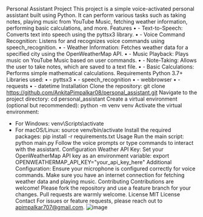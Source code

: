 Personal Assistant Project
This project is a simple voice-activated personal assistant built using Python. It can perform various tasks such as taking notes, playing music from YouTube Music, fetching weather information, performing basic calculations, and more.
Features
•	- Text-to-Speech: Converts text into speech using the pyttsx3 library.
•	- Voice Command Recognition: Listens for and recognizes voice commands using speech_recognition.
•	- Weather Information: Fetches weather data for a specified city using the OpenWeatherMap API.
•	- Music Playback: Plays music on YouTube Music based on user commands.
•	- Note-Taking: Allows the user to take notes, which are saved to a text file.
•	- Basic Calculations: Performs simple mathematical calculations.
Requirements
Python 3.7+
Libraries used:
•	- pyttsx3
•	- speech_recognition
•	- webbrowser
•	- requests
•	- datetime
Installation
Clone the repository:
git clone https://github.com/AnkitaPimpalkar08/personal_assistant.git
Navigate to the project directory:
cd personal_assistant
Create a virtual environment (optional but recommended):
python -m venv venv
Activate the virtual environment:
- For Windows: venv\Scripts\activate
- For macOS/Linux: source venv/bin/activate
Install the required packages:
pip install -r requirements.txt
Usage
Run the main script:
python main.py
Follow the voice prompts or type commands to interact with the assistant.
Configuration
Weather API Key: Set your OpenWeatherMap API key as an environment variable:
export OPENWEATHERMAP_API_KEY="your_api_key_here"
Additional Configuration: Ensure your microphone is configured correctly for voice commands. Make sure you have an internet connection for fetching weather data and playing music.
Contributing
Contributions are welcome! Please fork the repository and use a feature branch for your changes. Pull requests are warmly welcome.
License
MIT License
Contact
For issues or feature requests, please reach out to apimpalkar707@gmail.com.
![image](https://github.com/user-attachments/assets/af2f8fd8-b7c0-4350-9eb3-bdd6ffa267f2)
